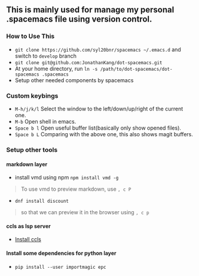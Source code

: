 ## This is mainly used for manage my personal .spacemacs file using version control.

### How to Use This

- `git clone https://github.com/syl20bnr/spacemacs ~/.emacs.d` and switch to `develop` branch
- `git clone git@github.com:JonathanKang/dot-spacemacs.git`
- At your home directory, run `ln -s /path/to/dot-spacemacs/dot-spacemacs .spacemacs`
- Setup other needed components by spacemacs

### Custom keybings

- `M-h/j/k/l` Select the window to the left/down/up/right of the current one.
- `M-b` Open shell in emacs.
- `Space b l` Open useful buffer list(basically only show opened files).
- `Space b L` Comparing with the above one, this also shows magit buffers.

### Setup other tools
#### markdown layer
- install vmd using npm `npm install vmd -g`
> To use vmd to preview markdown, use `, c P`
- `dnf install discount`
> so that we can preview it in the browser using `, c p`

#### ccls as lsp server
- [Install ccls](https://github.com/MaskRay/ccls/wiki/Getting-started)

#### Install some dependencies for python layer
- `pip install --user importmagic epc`
